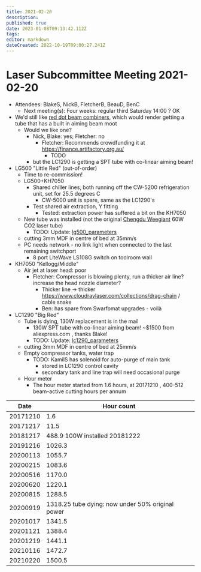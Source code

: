 ```yaml
---
title: 2021-02-20
description: 
published: true
date: 2023-01-08T09:13:42.112Z
tags: 
editor: markdown
dateCreated: 2022-10-19T09:00:27.241Z
---
```


# Laser Subcommittee Meeting 2021-02-20

-   Attendees: BlakeS, NickB, FletcherB, BeauD, BenC
    -   Next meeting(s): Four weeks: regular third Saturday 14:00 ? OK
-   We'd still like [red dot beam combiners](/subcommittee/laser-minutes-20191216), which would render getting a tube that has a built in aiming beam moot
    -   Would we like one?
        -   Nick, Blake: yes; Fletcher: no
            -   Fletcher: Recommends crowdfunding it at <https://finance.artifactory.org.au/>
                -   TODO
        -   but the LC1290 is getting a SPT tube with co-linear aiming beam!
-   LG500 "Little Red" (out-of-order)
    -   Time to re-commission!
    -   LG500+KH7050
        -   Shared chiller lines, both running off the CW-5200 refrigeration unit, set for 25.5 degrees C
            -   CW-5000 unit is spare, same as the LC1290's
        -   Test shared air extraction, Y fitting
            -   Tested: extraction power has suffered a bit on the KH7050
    -   New tube was installed (not the original [Chengdu Weegiant](http://www.cdgri.com/) 60W CO2 laser tube)
        -   TODO: Update: [lg500_parameters](/lasercutters/lg500_parameters)
    -   cutting 3mm MDF in centre of bed at 35mm/s
    -   PC needs network - no link light when connected to the last remaining switchport
        -   8 port LiteWave LS108G switch on toolroom wall
-   KH7050 "Kellogg/Middle"
    -   Air jet at laser head: poor
        -   Fletcher: Compressor is blowing plenty, run a thicker air line? increase the head nozzle diameter?
            -   Thicker line -\> thicker <https://www.cloudraylaser.com/collections/drag-chain> / cable snake
            -   Ben: has spare from Swarfomat upgrades - voilà
-   LC1290 "Big Red"
    -   Tube is dying, 130W replacement is in the mail
        -   130W SPT tube with co-linear aiming beam! \~\$1500 from aliexpress.com , thanks Blake!
        -   TODO: Update: [lc1290_parameters](/lasercutters/lc1290_parameters)
    -   cutting 3mm MDF in centre of bed at 25mm/s
    -   Empty compressor tanks, water trap
        -   TODO: KamilS has solenoid for auto-purge of main tank
            -   stored in LC1290 control cavity
            -   secondary tank and line trap will need occasional purge
    -   Hour meter
        -   The hour meter started from 1.6 hours, at 20171210 , 400-512 beam-active cutting hours per annum

| Date     | Hour count                                       |
|----------|--------------------------------------------------|
| 20171210 | 1.6                                              |
| 20171217 | 11.5                                             |
| 20181217 | 488.9 100W installed 20181222                    |
| 20191216 | 1026.3                                           |
| 20200113 | 1055.7                                           |
| 20200215 | 1083.6                                           |
| 20200516 | 1170.0                                           |
| 20200620 | 1220.1                                           |
| 20200815 | 1288.5                                           |
| 20200919 | 1318.25 tube dying: now under 50% original power |
| 20201017 | 1341.5                                           |
| 20201121 | 1388.4                                           |
| 20201219 | 1441.1                                           |
| 20210116 | 1472.7                                           |
| 20210220 | 1500.5                                           |
